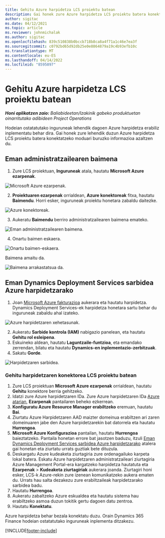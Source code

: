 ```yaml
---
title: Gehitu Azure harpidetza LCS proiektu batean
description: Gai honek zure Azure harpidetza LCS proiektu batera konektatzeko moduari buruzko informazioa eskaintzen du.
author: sigitac
ms.date: 04/12/2021
ms.topic: article
ms.reviewer: johnmichalak
ms.author: sigitac
ms.openlocfilehash: 839c510838b0bccb718b8ca8a4f71a1c46e7ea3f
ms.sourcegitcommit: c0792bd65d92db25e0e8864879a19c4b93efb10c
ms.translationtype: MT
ms.contentlocale: eu-ES
ms.lasthandoff: 04/14/2022
ms.locfileid: "8595897"
---
```

# <a name="add-an-azure-subscription-to-an-lcs-project"></a>Gehitu Azure harpidetza LCS proiektu batean

_**Honi aplikatzen zaio:** Baliabideetan/Izakinik gabeko produktuetan oinarritutako adibideen Project Operations_

Hodeian ostatatutako inguruneak lehendik dagoen Azure harpidetza erabiliz inplementatu behar dira. Gai honek zure lehendik duzun Azure harpidetza LCS proiektu batera konektatzeko moduari buruzko informazioa azaltzen du. 

## <a name="grant-admin-consent"></a>Eman administratzailearen baimena

1. Zure LCS proiektuan, **Inguruneak** atala, hautatu **Microsoft Azure ezarpenak**.

![Microsoft Azure ezarpenak.](./media/1MicrosoftAzureSettings.png)

2. **Proiektuaren ezarpenak** orrialdean, **Azure konektoreak** fitxa, hautatu **Baimendu**. Horri esker, inguruneak proiektu honetara zabaldu daitezke.

![Azure konektoreak.](./media/2AzureConnectors.png)

3. Aukeratu **Baimendu** berriro administratzailearen baimena emateko.

![Eman administratzailearen baimena.](./media/3GrantAdminConsent.png)

4. Onartu baimen eskaera.

![Onartu baimen-eskaera.](./media/4AcceptPermissionRequest.png)

Baimena amaitu da. 

![Baimena arrakastatsua da.](./media/5AuthorizationComplete.png)

## <a name="provide-dynamics-deployment-services-access-to-your-azure-subscription"></a><a name="provide"></a>Eman Dynamics Deployment Services sarbidea Azure harpidetzarako

1. Joan [Microsoft Azure fakturazioa](https://portal.azure.com/#blade/Microsoft\_Azure\_Billing/SubscriptionsBlade) aukerara eta hautatu harpidetza. Dynamics Deployment Services-ek harpidetza honetara sartu behar du inguruneak zabaldu ahal izateko.

![Azure harpidetzaren xehetasunak.](./media/6AzureSubscription.png)

2. Aukeratu **Sarbide kontrola (IAM)** nabigazio panelean, eta hautatu **Gehitu rol esleipena**.
3. Eskuineko aldean, hautatu **Laguntzaile-funtzioa**, eta emandako zerrendan, bilatu eta hautatu **Dynamics-en inplementazio-zerbitzuak**. 
4. Sakatu **Gorde**.

![Harpidetzaren sarbidea.](./media/7SubscriptionAccess.png)

### <a name="add-a-subscription-connector-to-an-lcs-project"></a>Gehitu harpidetzaren konektorea LCS proiektu batean

1. Zure LCS proiektuan **Microsoft Azure ezarpenak** orrialdean, hautatu **Gehitu** konektore berria gehitzeko.
2. Idatzi zure Azure harpidetzaren IDa. Zure Azure harpidetzaren IDa [Azure atarian](https://ms.portal.azure.com/), **Ezarpenak** pantailaren beheko ezkerrean.
3. **Konfiguratu Azure Resource Manager erabiltzeko** eremuan, hautatu **Bai**.
4. Ziurtatu Azure Harpidetzaren AAD maizter domeinua erabiltzen ari zaren domeinuaren jabe den Azure harpidetzarekin bat datorrela eta hautatu **Hurrengoa**.
5. **Microsoft Azure Konfigurazioa** pantailan, hautatu **Hurrengoa** baieztatzeko. Pantaila honetan errore bat jasotzen baduzu, itzuli [Eman Dynamics Deployment Services sarbidea Azure harpidetzarako](#provide) atalera gai honetan eta ziurtatu urrats guztiak bete dituzula.
6. Deskargatu Azure kudeaketa ziurtagiria zure ordenagailuko karpeta lokal batera. Eskatu Azure harpidetzaren administratzaileari ziurtagiria Azure Management Portal-era kargatzeko harpidetza hautatuta eta **Ezarpenak** > **Kudeaketa ziurtagiriak** aukerara joanda. Ziurtagiri honi esker, LCS-k Azure-rekin zure izenean komunikatzeko aukera ematen du. Urrats hau salta dezakezu zure erabiltzaileak harpidetzarako sarbidea badu.
7. Hautatu **Hurrengoa**.
8. Aukeratu zabaltzeko Azure eskualdea eta hautatu sistema hau erabiltzeko asmoa duzun tokitik gertu dagoen datu zentroa.
9.  Hautatu **Konektatu**.

Azure harpidetza behar bezala konektatu duzu. Orain Dynamics 365 Finance hodeian ostatatutako inguruneak inplementa ditzakezu.




[!INCLUDE[footer-include](../includes/footer-banner.md)]
